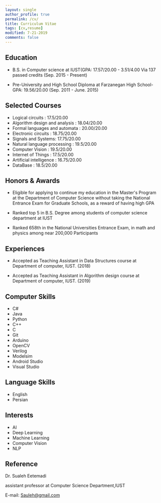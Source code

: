 ```yaml
---
layout: single
author_profile: true
permalink: /cv/
title: Curriculum Vitae
tags: [cv,resume]
modified: 7-21-2019
comments: false
---
```


## Education

* B.S. in Computer science at IUST(GPA: 17.57/20.00 - 3.51/4.00  Via 137 passed credits   (Sep. 2015 - Present)

* Pre-University and High School Diploma at Farzanegan High School- GPA: 19.56/20.00    (Sep. 2011 - June. 2015)

## Selected Courses
* Logical circuits : 17.5/20.00
* Algorithm design and analysis : 18.04/20.00
* Formal languages and automata : 20.00/20.00
* Electronic circuits : 18.75/20.00
* Signals and Systems: 17.75/20.00
* Natural language processing : 19.5/20.00
* Computer Vision : 19.5/20.00
* Internet of Things : 17.5/20.00
* Artificial intelligence : 16.75/20.00
* DataBase : 18.5/20.00

## Honors & Awards

* Eligible for applying to continue my education in the Master's Program at the Department of Computer Science without taking the National Entrance Exam for Graduate Schools, as a reward of having high GPA

* Ranked top 5 in B.S. Degree among students of computer science department at IUST

* Ranked 658th in the National Universities Entrance Exam, in math and physics among near 200,000 Participants

## Experiences
* Accepted as Teaching Assistant in Data Structures course at Department of computer, IUST. (2018)

* Accepted as Teaching Assistant in Algorithm design course at Department of computer, IUST. (2019)
 

## Computer Skills
* C#
* Java
* Python
* C++
* C
* Git
* Arduino
* OpenCV
* Verilog
* Modelsim
* Android Studio
* Visual Studio

## Language Skills
* English
* Persian

## Interests
* AI
* Deep Learning
* Machine Learning
* Computer Vision
* NLP

## Reference
Dr. Sualeh Eetemadi

assistant professor at Computer Science Department,IUST

E-mail: Sauleh@gmail.com
